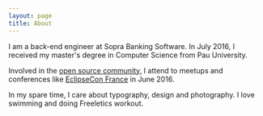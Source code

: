 ```yaml
---
layout: page
title: About
---
```

I am a back-end engineer at Sopra Banking Software. In July 2016, I received my master's degree in Computer Science from Pau University.

Involved in the [open source community](https://github.com/cfollet), I attend to meetups and conferences like [EclipseCon France](https://www.eclipsecon.org/france2016/) in June 2016.

In my spare time, I care about typography, design and photography. I love swimming and doing Freeletics workout.

